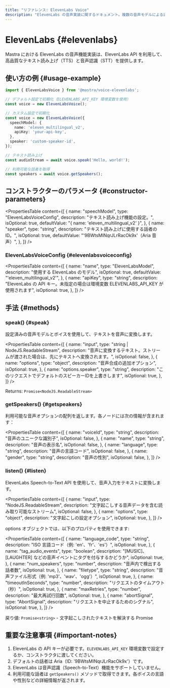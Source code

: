 ```yaml
---
title: "リファレンス: ElevenLabs Voice"
description: "ElevenLabs の音声実装に関するドキュメント。複数の音声モデルによる高品質なテキスト読み上げと、自然な音声合成を提供します。"
---
```


# ElevenLabs \{#elevenlabs\}

Mastra における ElevenLabs の音声機能実装は、ElevenLabs API を利用して、高品質なテキスト読み上げ（TTS）と音声認識（STT）を提供します。

## 使い方の例 \{#usage-example\}

```typescript
import { ElevenLabsVoice } from '@mastra/voice-elevenlabs';

// デフォルト設定で初期化（ELEVENLABS_API_KEY 環境変数を使用）
const voice = new ElevenLabsVoice();

// カスタム設定で初期化
const voice = new ElevenLabsVoice({
  speechModel: {
    name: 'eleven_multilingual_v2',
    apiKey: 'your-api-key',
  },
  speaker: 'custom-speaker-id',
});

// テキスト読み上げ
const audioStream = await voice.speak('Hello, world!');

// 利用可能な話者を取得
const speakers = await voice.getSpeakers();
```

## コンストラクターのパラメータ \{#constructor-parameters\}

<PropertiesTable
  content={[
{
name: "speechModel",
type: "ElevenLabsVoiceConfig",
description: "テキスト読み上げ機能の設定。",
isOptional: true,
defaultValue: "{ name: 'eleven_multilingual_v2' }",
},
{
name: "speaker",
type: "string",
description: "テキスト読み上げに使用する話者のID。",
isOptional: true,
defaultValue: "'9BWtsMINqrJLrRacOk9x'（Aria 音声）",
},
]}
/>

### ElevenLabsVoiceConfig \{#elevenlabsvoiceconfig\}

<PropertiesTable
  content={[
{
name: "name",
type: "ElevenLabsModel",
description: "使用する ElevenLabs のモデル",
isOptional: true,
defaultValue: "'eleven_multilingual_v2'",
},
{
name: "apiKey",
type: "string",
description:
"ElevenLabs の API キー。未指定の場合は環境変数 ELEVENLABS_API_KEY が使用されます",
isOptional: true,
},
]}
/>

## 手法 \{#methods\}

### speak() \{#speak\}

設定済みの音声モデルとボイスを使用して、テキストを音声に変換します。

<PropertiesTable
  content={[
{
name: "input",
type: "string | NodeJS.ReadableStream",
description:
"音声に変換するテキスト。ストリームが渡された場合は、先にテキストへ変換されます。",
isOptional: false,
},
{
name: "options",
type: "object",
description: "音声合成の追加オプション",
isOptional: true,
},
{
name: "options.speaker",
type: "string",
description: "このリクエストでデフォルトのスピーカーIDを上書きします",
isOptional: true,
},
]}
/>

Returns: `Promise<NodeJS.ReadableStream>`

### getSpeakers() \{#getspeakers\}

利用可能な音声オプションの配列を返します。各ノードには次の情報が含まれます：

<PropertiesTable
  content={[
{
name: "voiceId",
type: "string",
description: "音声のユニークな識別子",
isOptional: false,
},
{
name: "name",
type: "string",
description: "音声の表示名",
isOptional: false,
},
{
name: "language",
type: "string",
description: "音声の言語コード",
isOptional: false,
},
{
name: "gender",
type: "string",
description: "音声の性別",
isOptional: false,
},
]}
/>

### listen() \{#listen\}

ElevenLabs Speech-to-Text API を使用して、音声入力をテキストに変換します。

<PropertiesTable
  content={[
{
name: "input",
type: "NodeJS.ReadableStream",
description: "文字起こしする音声データを含む読み取り可能なストリーム",
isOptional: false,
},
{
name: "options",
type: "object",
description: "文字起こしの設定オプション",
isOptional: true,
},
]}
/>

options オブジェクトでは、以下のプロパティを使用できます:

<PropertiesTable
  content={[
{
name: "language_code",
type: "string",
description: "ISO 言語コード（例: 'en'、'fr'、'es'）",
isOptional: true,
},
{
name: "tag_audio_events",
type: "boolean",
description: "[MUSIC]、[LAUGHTER] などの音声イベントにタグを付与するかどうか",
isOptional: true,
},
{
name: "num_speakers",
type: "number",
description: "音声内で検出する話者数",
isOptional: true,
},
{
name: "filetype",
type: "string",
description: "音声ファイル形式（例: 'mp3'、'wav'、'ogg'）",
isOptional: true,
},
{
name: "timeoutInSeconds",
type: "number",
description: "リクエストのタイムアウト（秒）",
isOptional: true,
},
{
name: "maxRetries",
type: "number",
description: "最大再試行回数",
isOptional: true,
},
{
name: "abortSignal",
type: "AbortSignal",
description: "リクエストを中止するためのシグナル",
isOptional: true,
},
]}
/>

戻り値: `Promise<string>` - 文字起こしされたテキストを解決する Promise

## 重要な注意事項 \{#important-notes\}

1. ElevenLabs の API キーが必要です。`ELEVENLABS_API_KEY` 環境変数で設定するか、コンストラクタに渡してください。
2. デフォルトの話者は Aria（ID: &#39;9BWtsMINqrJLrRacOk9x&#39;）です。
3. ElevenLabs は音声認識（Speech-to-Text）機能をサポートしていません。
4. 利用可能な話者は `getSpeakers()` メソッドで取得できます。各ボイスの言語や性別などの詳細情報が返されます。